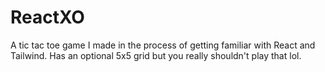 # ReactXO
A tic tac toe game I made in the process of getting familiar with React and Tailwind. Has an optional 5x5 grid but you really shouldn't play that lol.
